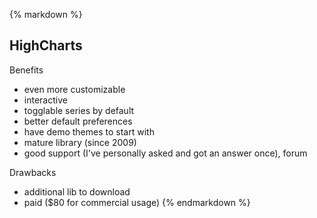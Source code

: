 {% markdown %}
## HighCharts

Benefits

+ even more customizable
+ interactive
+ togglable series by default
+ better default preferences
+ have demo themes to start with
+ mature library (since 2009)
+ good support (I've personally asked and got an answer once), forum

Drawbacks

- additional lib to download
- paid ($80 for commercial usage)
{% endmarkdown %}
